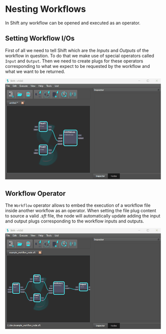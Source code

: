 # Nesting Workflows

In Shift any workflow can be opened and executed as an operator.

## Setting Workflow I/Os

First of all we need to tell Shift which are the *Inputs* and *Outputs* of the workflow in question. To do that we make use of special operators called `Input` and `Output`. Then we need to create plugs for these operators corresponding to what we expect to be requested by the workflow and what we want to be returned.

![Workflow I/Os](../images/workflow_ios.gif)

## Workflow Operator

The `Workflow` operator allows to embed the execution of a workflow file inside another workflow as an operator.
When setting the file plug content to source a valid *.sft* file, the node will automatically update adding the input and output plugs corresponding to the workflow inputs and outputs.

![Nested Workflows](../images/nested_workflows.gif)
